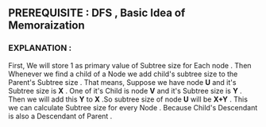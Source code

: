 ## PREREQUISITE : DFS , Basic Idea of Memoraization
### EXPLANATION : 
First, We will store 1 as primary value of Subtree size for Each node . Then Whenever we find a child of a Node we add child's subtree size to the Parent's Subtree size .
That means, Suppose we have node **U** and it's Subtree size is **X** . One of it's Child is node **V** and it's Subtree size is **Y** . Then we will add this **Y** to **X** .So 
subtree size of node **U** will be **X+Y** . This we can calculate Subtree size for every Node . Because Child's Descendant is also a Descendant of Parent . 
